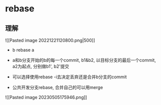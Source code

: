 # rebase

## 理解

![[Pasted image 20221221120800.png|500]]
- b rebase a
- a和b分支开始的b的每一个commit, b1&b2, 以目标分支的最后一个commit, a2为起点, 分别做b1', b2'提交
- 可以选择使用rebase -i去决定丢弃还是合并b分支的commit



- 公共开发分支rebase, 合并自己的可以用merge

![[Pasted image 20230505175946.png]]